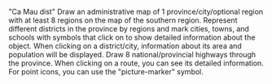 "Ca Mau dist"
Draw an administrative map of 1 province/city/optional region with at least 8 regions on the map of the southern region.
Represent different districts in the province by regions and mark cities, towns, and schools with symbols that click on to show detailed information about the object.
When clicking on a district/city, information about its area and population will be displayed.
Draw 8 national/provincial highways through the province. When clicking on a route, you can see its detailed information.
For point icons, you can use the "picture-marker" symbol.
